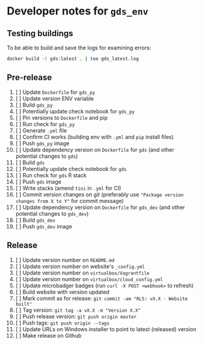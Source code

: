 # Developer notes for `gds_env`

## Testing buildings

To be able to build  and save the logs for examining errors:

```bash
docker build -t gds:latest . | tee gds_latest.log
```

## Pre-release

1. [ ] Update `Dockerfile` for `gds_py`
1. [ ] Update version ENV variable
1. [ ] Build `gds_py`
1. [ ] Potentially update check notebook for `gds_py`
1. [ ] Pin versions to `Dockerfile` and pip
1. [ ] Run check for `gds_py`
1. [ ] Generate `.yml` file
3. [ ] Confirm CI works (building env with `.yml` and `pip` install files)
4. [ ] Push `gds_py` image
5. [ ] Update dependency version on `Dockerfile` for `gds` (and other potential changes to `gds`)
6. [ ] Build `gds`
7. [ ] Potentially update check notebook for `gds`
8. [ ] Run check for `gds` R stack
9. [ ] Push `gds` image
10. [ ] Write stacks (amend `tini` in `.yml` for CI)
11. [ ] Commit version changes on git (preferably use `"Package version changes from X to Y"` for commit message)
12. [ ] Update dependency version on `Dockerfile` for `gds_dev` (and other potential changes to `gds_dev`)
13. [ ] Build `gds_dev`
14. [ ] Push `gds_dev` image

## Release

1. [ ] Update version number on `README.md`
3. [ ] Update version number on website's `_config.yml`
4. [ ] Update version number on `virtualbox/Vagrantfile`
5. [ ] Update version number on `virtualbox/cloud_config.yml`
6. [ ] Update microbadger badges (run `curl -X POST <webhook>` to refresh)
7. [ ] Build website with version updated
8. [ ] Mark commit as for release: `git commit -am "RLS: vX.X - Website built"`
9. [ ] Tag version: `git tag -a vX.X -m "Version X.X"`
10. [ ] Push release version: `git push origin master`
11. [ ] Push tags: `git push origin --tags`
1. [ ] Update URLs on Windows installer to point to latest (released) version
12. [ ] Make release on Github
